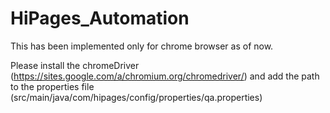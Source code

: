 # HiPages_Automation

This has been implemented only for chrome browser as of now.


Please install the chromeDriver (https://sites.google.com/a/chromium.org/chromedriver/) and add the path to the properties file (src/main/java/com/hipages/config/properties/qa.properties)
